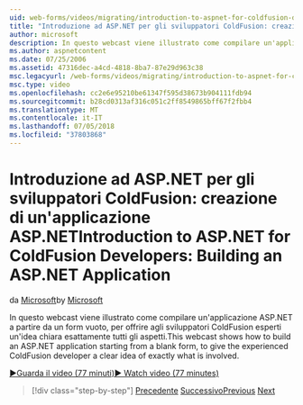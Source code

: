 ```yaml
---
uid: web-forms/videos/migrating/introduction-to-aspnet-for-coldfusion-developers-building-an-aspnet-application
title: "Introduzione ad ASP.NET per gli sviluppatori ColdFusion: creazione di un'applicazione ASP.NET | Microsoft Docs"
author: microsoft
description: In questo webcast viene illustrato come compilare un'applicazione ASP.NET a partire da un form vuoto, per offrire agli sviluppatori ColdFusion esperti un'idea chiara di ciò che...
ms.author: aspnetcontent
ms.date: 07/25/2006
ms.assetid: 47316dec-a4cd-4818-8ba7-87e29d963c38
msc.legacyurl: /web-forms/videos/migrating/introduction-to-aspnet-for-coldfusion-developers-building-an-aspnet-application
msc.type: video
ms.openlocfilehash: cc2e6e95210be61347f595d38673b904111fdb94
ms.sourcegitcommit: b28cd0313af316c051c2ff8549865bff67f2fbb4
ms.translationtype: MT
ms.contentlocale: it-IT
ms.lasthandoff: 07/05/2018
ms.locfileid: "37803868"
---
```

<a name="introduction-to-aspnet-for-coldfusion-developers-building-an-aspnet-application"></a><span data-ttu-id="7ae29-103">Introduzione ad ASP.NET per gli sviluppatori ColdFusion: creazione di un'applicazione ASP.NET</span><span class="sxs-lookup"><span data-stu-id="7ae29-103">Introduction to ASP.NET for ColdFusion Developers: Building an ASP.NET Application</span></span>
====================
<span data-ttu-id="7ae29-104">da [Microsoft](https://github.com/microsoft)</span><span class="sxs-lookup"><span data-stu-id="7ae29-104">by [Microsoft](https://github.com/microsoft)</span></span>

<span data-ttu-id="7ae29-105">In questo webcast viene illustrato come compilare un'applicazione ASP.NET a partire da un form vuoto, per offrire agli sviluppatori ColdFusion esperti un'idea chiara esattamente tutti gli aspetti.</span><span class="sxs-lookup"><span data-stu-id="7ae29-105">This webcast shows how to build an ASP.NET application starting from a blank form, to give the experienced ColdFusion developer a clear idea of exactly what is involved.</span></span>

[<span data-ttu-id="7ae29-106">&#9654;Guarda il video (77 minuti)</span><span class="sxs-lookup"><span data-stu-id="7ae29-106">&#9654; Watch video (77 minutes)</span></span>](https://channel9.msdn.com/Blogs/ASP-NET-Site-Videos/introduction-to-aspnet-for-coldfusion-developers-building-an-aspnet-application)

> [!div class="step-by-step"]
> <span data-ttu-id="7ae29-107">[Precedente](intro-to-aspnet-for-coldfusion-developers-adding-aspnet-to-your-repertoire.md)
> [Successivo](interop-between-php-and-the-windows-platform.md)</span><span class="sxs-lookup"><span data-stu-id="7ae29-107">[Previous](intro-to-aspnet-for-coldfusion-developers-adding-aspnet-to-your-repertoire.md)
[Next](interop-between-php-and-the-windows-platform.md)</span></span>
